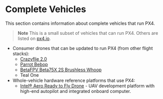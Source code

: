 # Complete Vehicles

This section contains information about complete vehicles that run PX4.

> **Note** This is a small subset of vehicles that can run PX4.
  Others are listed on [px4.io](https://px4.io/technology/airframes/).

- Consumer drones that can be updated to run PX4 (from other flight stacks):
  * [Crazyflie 2.0](../complete_vehicles/crazyflie2.md)
  * [Parrot Bebop](../complete_vehicles/bebop.md)
  * [BetaFPV Beta75X 2S Brushless Whoop](../complete_vehicles/betafpv_beta75x.md)
  * Teal One
- Whole-vehicle hardware reference platforms that use PX4:
  * [Intel® Aero Ready to Fly Drone](../complete_vehicles/intel_aero.md) - UAV development platform with high-end autopilot and integrated onboard computer.
